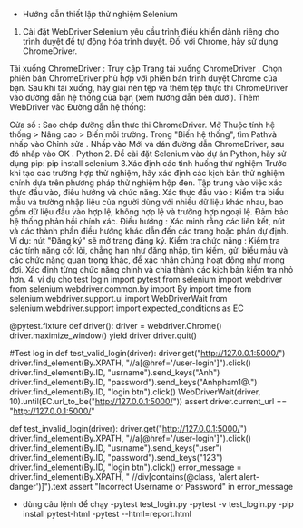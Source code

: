 * Hướng dẫn thiết lập thử nghiệm Selenium
1. Cài đặt WebDriver
Selenium yêu cầu trình điều khiển dành riêng cho trình duyệt để tự động hóa trình duyệt. Đối với Chrome, hãy sử dụng ChromeDriver.

Tải xuống ChromeDriver :
Truy cập Trang tải xuống ChromeDriver .
Chọn phiên bản ChromeDriver phù hợp với phiên bản trình duyệt Chrome của bạn.
Sau khi tải xuống, hãy giải nén tệp và thêm tệp thực thi ChromeDriver vào đường dẫn hệ thống của bạn (xem hướng dẫn bên dưới).
Thêm WebDriver vào Đường dẫn hệ thống:

Cửa sổ :
Sao chép đường dẫn thực thi ChromeDriver.
Mở Thuộc tính hệ thống > Nâng cao > Biến môi trường.
Trong "Biến hệ thống", tìm Pathvà nhấp vào Chỉnh sửa .
Nhấp vào Mới và dán đường dẫn ChromeDriver, sau đó nhấp vào OK .
Python
2. Để cài đặt Selenium vào dự án Python, hãy sử dụng pip:
pip install selenium
3.Xác định các tình huống thử nghiệm
Trước khi tạo các trường hợp thử nghiệm, hãy xác định các kịch bản thử nghiệm chính dựa trên phương pháp thử nghiệm hộp đen. Tập trung vào việc xác thực đầu vào, điều hướng và chức năng.
Xác thực đầu vào : Kiểm tra biểu mẫu và trường nhập liệu của người dùng với nhiều dữ liệu khác nhau, bao gồm dữ liệu đầu vào hợp lệ, không hợp lệ và trường hợp ngoại lệ. Đảm bảo hệ thống phản hồi chính xác.
Điều hướng : Xác minh rằng các liên kết, nút và các thành phần điều hướng khác dẫn đến các trang hoặc phần dự định. Ví dụ: nút "Đăng ký" sẽ mở trang đăng ký.
Kiểm tra chức năng : Kiểm tra các tính năng cốt lõi, chẳng hạn như đăng nhập, tìm kiếm, gửi biểu mẫu và các chức năng quan trọng khác, để xác nhận chúng hoạt động như mong đợi. Xác định từng chức năng chính và chia thành các kịch bản kiểm tra nhỏ hơn.
4. ví dụ cho test login
import pytest
from selenium import webdriver
from selenium.webdriver.common.by import By
import time
from selenium.webdriver.support.ui import WebDriverWait
from selenium.webdriver.support import expected_conditions as EC

@pytest.fixture
def driver():
    driver = webdriver.Chrome()
    driver.maximize_window()
    yield driver
    driver.quit()  


#Test log in
def test_valid_login(driver):
    driver.get("http://127.0.0.1:5000/")
    driver.find_element(By.XPATH, "//a[@href='/user-login']").click()
    driver.find_element(By.ID, "usrname").send_keys("Anh")
    driver.find_element(By.ID, "password").send_keys("Anhpham1@.")
    driver.find_element(By.ID, "login btn").click()
    WebDriverWait(driver, 10).until(EC.url_to_be("http://127.0.0.1:5000/"))
    assert driver.current_url == "http://127.0.0.1:5000/"

def test_invalid_login(driver):
    driver.get("http://127.0.0.1:5000/")
    driver.find_element(By.XPATH, "//a[@href='/user-login']").click()
    driver.find_element(By.ID, "usrname").send_keys("user")
    driver.find_element(By.ID, "password").send_keys("123")
    driver.find_element(By.ID, "login btn").click()
    error_message = driver.find_element(By.XPATH, " //div[contains(@class, 'alert alert-danger')]").text
    assert "Incorrect Username or Password" in error_message

* dùng câu lệnh để chạy
  -pytest test_login.py
  -pytest -v test_login.py
  -pip install pytest-html
  -pytest --html=report.html